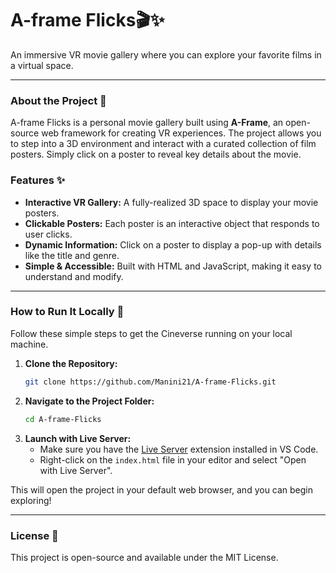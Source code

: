 # A-frame Flicks🎬✨

An immersive VR movie gallery where you can explore your favorite films in a virtual space.

-----

### About the Project 🌌

A-frame Flicks is a personal movie gallery built using **A-Frame**, an open-source web framework for creating VR experiences. The project allows you to step into a 3D environment and interact with a curated collection of film posters. Simply click on a poster to reveal key details about the movie.

### Features ✨

  * **Interactive VR Gallery:** A fully-realized 3D space to display your movie posters.
  * **Clickable Posters:** Each poster is an interactive object that responds to user clicks.
  * **Dynamic Information:** Click on a poster to display a pop-up with details like the title and genre.
  * **Simple & Accessible:** Built with HTML and JavaScript, making it easy to understand and modify.

-----

### How to Run It Locally 🚀

Follow these simple steps to get the Cineverse running on your local machine.

1.  **Clone the Repository:**
    ```bash
    git clone https://github.com/Manini21/A-frame-Flicks.git
    ```
2.  **Navigate to the Project Folder:**
    ```bash
    cd A-frame-Flicks
    ```
3.  **Launch with Live Server:**
      * Make sure you have the [Live Server](https://marketplace.visualstudio.com/items?itemName=ritwickdey.LiveServer) extension installed in VS Code.
      * Right-click on the `index.html` file in your editor and select "Open with Live Server".

This will open the project in your default web browser, and you can begin exploring\!

-----

### License 🤝

This project is open-source and available under the MIT License.
